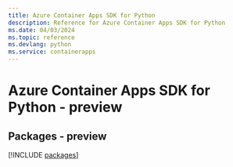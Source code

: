 ```yaml
---
title: Azure Container Apps SDK for Python
description: Reference for Azure Container Apps SDK for Python
ms.date: 04/03/2024
ms.topic: reference
ms.devlang: python
ms.service: containerapps
---
```

# Azure Container Apps SDK for Python - preview
## Packages - preview
[!INCLUDE [packages](container-apps-index.md)]